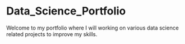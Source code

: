# Data_Science_Portfolio
Welcome to my portfolio where I will working on various data science related projects to improve my skills.
